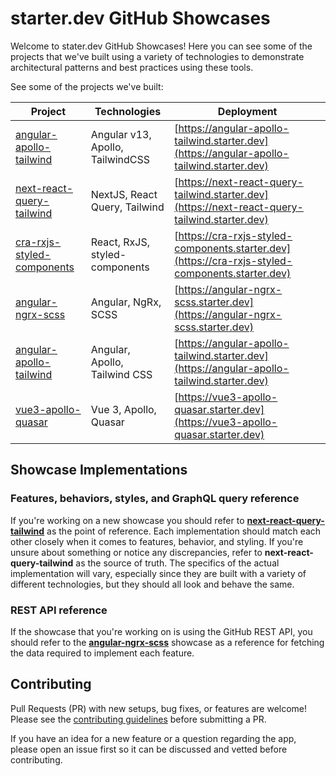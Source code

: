 # starter.dev GitHub Showcases

Welcome to stater.dev GitHub Showcases! Here you can see some of the projects that we've built using a variety of technologies to demonstrate architectural patterns and best practices using these tools.

See some of the projects we've built:

| Project                                                   | Technologies                     | Deployment                                                                                       |
| --------------------------------------------------------- | -------------------------------- | ------------------------------------------------------------------------------------------------ |
| [angular-apollo-tailwind](/angular-apollo-tailwind)       | Angular v13, Apollo, TailwindCSS | [https://angular-apollo-tailwind.starter.dev](https://angular-apollo-tailwind.starter.dev)       |
| [next-react-query-tailwind](/next-react-query-tailwind)   | NextJS, React Query, Tailwind    | [https://next-react-query-tailwind.starter.dev](https://next-react-query-tailwind.starter.dev)   |
| [cra-rxjs-styled-components](/cra-rxjs-styled-components) | React, RxJS, styled-components   | [https://cra-rxjs-styled-components.starter.dev](https://cra-rxjs-styled-components.starter.dev) |
| [angular-ngrx-scss](/angular-ngrx-scss)                   | Angular, NgRx, SCSS              | [https://angular-ngrx-scss.starter.dev](https://angular-ngrx-scss.starter.dev)                   |
| [angular-apollo-tailwind](/angular-apollo-tailwind)       | Angular, Apollo, Tailwind CSS    | [https://angular-apollo-tailwind.starter.dev](https://angular-apollo-tailwind.starter.dev)       |
| [vue3-apollo-quasar](/vue3-apollo-quasar)                 | Vue 3, Apollo, Quasar            | [https://vue3-apollo-quasar.starter.dev](https://vue3-apollo-quasar.starter.dev)                 |

## Showcase Implementations

### Features, behaviors, styles, and GraphQL query reference

If you're working on a new showcase you should refer to **[next-react-query-tailwind](/next-react-query-tailwind)** as the point of reference. Each implementation should
match each other closely when it comes to features, behavior, and styling. If you're unsure about something or notice any discrepancies, refer to **next-react-query-tailwind** as the source of truth. The specifics of the actual implementation will vary, especially since they are built with a variety of different technologies, but they should all look and behave the same.

### REST API reference

If the showcase that you're working on is using the GitHub REST API, you should refer
to the **[angular-ngrx-scss](./angular-ngrx-scss)** showcase as a reference for fetching the data required to implement each feature.

## Contributing

Pull Requests (PR) with new setups, bug fixes, or features are welcome! Please see the [contributing guidelines](./CONTRIBUTING.md) before submitting a PR.

If you have an idea for a new feature or a question regarding the app, please open an issue first so it can be discussed and vetted before contributing.
